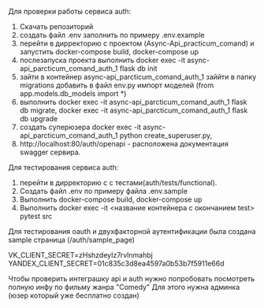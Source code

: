 Для проверки работы сервиса auth:
1. Скачать репозиторий
2. создать файл .env заполнить по примеру .env.example
3. перейти в дирректорию с проектом (Async-Api_practicum_comand) и запустить docker-compose build, docker-compose up
4. послезапуска проекта выполнить docker exec -it async-api_parcticum_comand_auth_1 flask db init
5. зайти в контейнер async-api_parcticum_comand_auth_1 заййти в папку migrations добавить в файл env.py импорт моделей (from app.models.db_models import *)
6. выполнить docker exec -it async-api_parcticum_comand_auth_1 flask db migrate, docker exec -it async-api_parcticum_comand_auth_1 flask db upgrade
7. создать суперюзера docker exec -it async-api_parcticum_comand_auth_1 python create_superuser.py,
8. http://localhost:80/auth/openapi - расположена документация swagger сервира.


Для тестирования сервиса auth:
1. перейти в дирректорию c с тестами(auth/tests/functional).
2. Создать файл .env по примеру файла .env.sample
3. Выполнить docker-compose build, docker-compose up
4. Выполнить docker exec -it <название контейнера c окончанием test> pytest src

Для тестирования oauth и двухфакторной аутентификации была создана sample страница (/auth/sample_page)

VK_CLIENT_SECRET=zHshzdeyIz7rvlnmahbj
YANDEX_CLIENT_SECRET=01c835c3d8ea4597a0b53b7f5911e66d

Чтобы проверить интеграшку api и auth нужно попробовать посмотреть полную инфу по фильму жанра "Comedy"
Для этого нужна админка (юзер который уже бесплатно создан)
